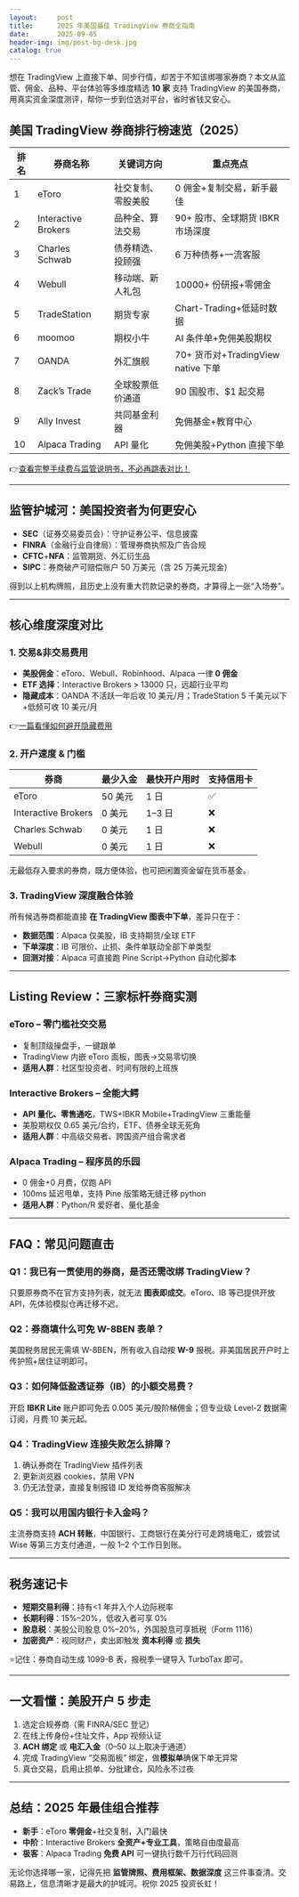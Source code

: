 ```yaml
---
layout:     post
title:      2025 年美国最佳 TradingView 券商全指南
date:       2025-09-05
header-img: img/post-bg-desk.jpg
catalog: true
---
```


想在 TradingView 上直接下单、同步行情，却苦于不知该绑哪家券商？本文从监管、佣金、品种、平台体验等多维度精选 **10 家** 支持 TradingView 的美国券商，用真实资金深度测评，帮你一步到位选对平台，省时省钱又安心。

## 美国 TradingView 券商排行榜速览（2025）

| 排名 | 券商名称 | 关键词方向 | 重点亮点 |
|---|---|---|---|
| 1 | eToro | 社交复制、零股美股 | 0 佣金+复制交易，新手最佳 |
| 2 | Interactive Brokers | 品种全、算法交易 | 90+ 股市、全球期货 IBKR 市场深度 |
| 3 | Charles Schwab | 债券精选、投顾强 | 6 万种债券+一流客服 |
| 4 | Webull | 移动端、新人礼包 | 10000+ 份研报+零佣金 |
| 5 | TradeStation | 期货专家 | Chart-Trading+低延时数据 |
| 6 | moomoo | 期权小牛 | AI 条件单+免佣美股期权 |
| 7 | OANDA | 外汇旗舰 | 70+ 货币对+TradingView native 下单 |
| 8 | Zack’s Trade | 全球股票低价通道 | 90 国股市、$1 起交易 |
| 9 | Ally Invest | 共同基金利器 | 免佣基金+教育中心 |
|10 | Alpaca Trading| API 量化 | 免佣美股+Python 直接下单 |

👉[查看完整手续费与监管说明书，不必再跳表对比！](https://okxdog.com/)

---

## 监管护城河：美国投资者为何更安心

- **SEC**（证券交易委员会）：守护证券公平、信息披露  
- **FINRA**（金融行业自律局）：管理券商执照及广告合规  
- **CFTC**+**NFA**：监管期货、外汇衍生品  
- **SIPC**：券商破产可赔偿账户 50 万美元（含 25 万美元现金）

得到以上机构牌照，且历史上没有重大罚款记录的券商，才算得上一张“入场券”。

---

## 核心维度深度对比

### 1. 交易&非交易费用

- **美股佣金**：eToro、Webull、Robinhood、Alpaca 一律 **0 佣金**  
- **ETF 选择**：Interactive Brokers > 13000 只，远超行业平均  
- **隐藏成本**：OANDA 不活跃一年后收 10 美元/月；TradeStation 5 千美元以下+低频可收 10 美元/月

👉[一篇看懂如何避开隐藏费用](https://okxdog.com/)

### 2. 开户速度 & 门槛

| 券商 | 最少入金 | 最快开户用时 | 支持信用卡 |
|---|---|---|---|
| eToro | 50 美元 | 1 日 | ✅ |
| Interactive Brokers | 0 美元 | 1–3 日 | ❌ |
| Charles Schwab | 0 美元 | 1 日 | ❌ |
| Webull | 0 美元 | 1 日 | ❌ |

无最低存入要求的券商，既方便体验，也可把闲置资金留在货币基金。

### 3. TradingView 深度融合体验

所有候选券商都能直接 **在 TradingView 图表中下单**，差异只在于：

- **数据范围**：Alpaca 仅美股，IB 支持期货/全球 ETF  
- **下单深度**：IB 可限价、止损、条件单联动全部下单类型  
- **回测对接**：Alpaca 可直接跑 Pine Script→Python 自动化脚本  

---

## Listing Review：三家标杆券商实测

### eToro – 零门槛社交交易
- 复制顶级操盘手，一键跟单  
- TradingView 内嵌 eToro 面板，图表→交易零切换  
- **适用人群**：社区型投资者、时间有限的上班族

### Interactive Brokers – 全能大鳄
- **API 量化、零售通吃**，TWS+IBKR Mobile+TradingView 三重能量  
- 美股期权仅 0.65 美元/合约，ETF、债券全球无死角  
- **适用人群**：中高级交易者、跨国资产组合需求者

### Alpaca Trading – 程序员的乐园
- 0 佣金+0 月费，仅跑 API  
- 100ms 延迟甩单，支持 Pine 版策略无缝迁移 python  
- **适用人群**：Python/R 爱好者、量化基金

---

## FAQ：常见问题直击

### Q1：我已有一贯使用的券商，是否还需改绑 TradingView？
只要原券商不在官方支持列表，就无法 **图表即成交**。eToro、IB 等已提供开放 API，先体验模拟仓再迁移不迟。

### Q2：券商填什么可免 W-8BEN 表单？
美国税务居民无需填 W-8BEN，所有收入自动按 **W-9** 报税。非美国居民开户时上传护照+居住证明即可。

### Q3：如何降低盈透证券（IB）的小额交易费？
开启 **IBKR Lite** 账户即可免去 0.005 美元/股阶梯佣金；但专业级 Level-2 数据需订阅，月费 10 美元起。

### Q4：TradingView 连接失败怎么排障？
1. 确认券商在 TradingView 插件列表  
2. 更新浏览器 cookies，禁用 VPN  
3. 仍无法登录，直接复制报错 ID 发给券商客服解决

### Q5：我可以用国内银行卡入金吗？
主流券商支持 **ACH 转账**，中国银行、工商银行在美分行可走跨境电汇，或尝试 Wise 等第三方支付通道，一般 1–2 个工作日到账。

---

## 税务速记卡

- **短期交易利得**：持有<1 年并入个人边际税率  
- **长期利得**：15%–20%，低收入者可享 0%  
- **股息税**：美股公司股息 0%–20%，外国股息可享抵税（Form 1116）  
- **加密资产**：视同财产，卖出即触发 **资本利得** 或 **损失**  

⭐记住：券商自动生成 1099-B 表，报税季一键导入 TurboTax 即可。

---

## 一文看懂：美股开户 5 步走

1. 选定合规券商（需 FINRA/SEC 登记）  
2. 在线上传身份+住址文件，App 视频认证  
3. **ACH 绑定** 或 **电汇入金**（$0–$50 以上取决于通道）  
4. 完成 TradingView “交易面板” 绑定，做**模拟单**确保下单无异常  
5. 真仓交易，启用止损单、分批建仓，风险永不过夜

---

## 总结：2025 年最佳组合推荐

- **新手**：eToro **零佣金**+社交复制，入门最快  
- **中阶**：Interactive Brokers **全资产+专业工具**，策略自由度最高  
- **极客**：Alpaca Trading **免费 API** 可一键执行数千万行代码回测

无论你选择哪一家，记得先把 **监管牌照、费用框架、数据深度** 这三件事查清。交易路上，信息清晰才是最大的护城河。祝你 2025 投资长虹！